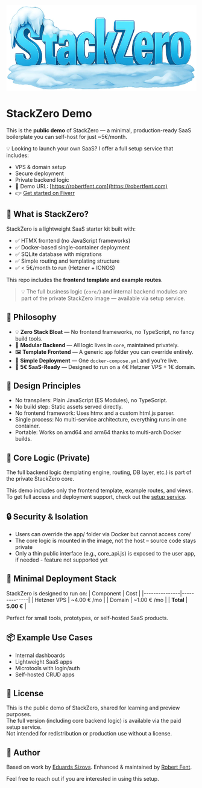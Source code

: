 ![StackZero Frozen Icon](stackzero.png)

# StackZero Demo

This is the **public demo** of StackZero — a minimal, production-ready SaaS boilerplate you can self-host for just ~5€/month.

💡 Looking to launch your own SaaS? I offer a full setup service that includes:
- VPS & domain setup
- Secure deployment
- Private backend logic
- 🚀 Demo URL: [https://robertfent.com](https://robertfent.com)
- 👉 [Get started on Fiverr](http://www.fiverr.com/s/qD36b55)

## 🌱 What is StackZero?

StackZero is a lightweight SaaS starter kit built with:

- ✅ HTMX frontend (no JavaScript frameworks)
- ✅ Docker-based single-container deployment
- ✅ SQLite database with migrations
- ✅ Simple routing and templating structure
- ✅ < 5€/month to run (Hetzner + IONOS)

  
This repo includes the **frontend template and example routes**.

> 💡 The full business logic (`core/`) and internal backend modules are part of the private StackZero image — available via setup service.


## 🌱 Philosophy

- 💡 **Zero Stack Bloat** — No frontend frameworks, no TypeScript, no fancy build tools.
- 🧩 **Modular Backend** — All logic lives in `core`, maintained privately.
- 🖼️ **Template Frontend** — A generic `app` folder you can override entirely.
- 🚀 **Simple Deployment** — One `docker-compose.yml` and you're live.
- 💸 **5€ SaaS-Ready** — Designed to run on a 4€ Hetzner VPS + 1€ domain.


## 🔧 Design Principles

- No transpilers: Plain JavaScript (ES Modules), no TypeScript.
- No build step: Static assets served directly.
- No frontend framework: Uses htmx and a custom html.js parser.
- Single process: No multi-service architecture, everything runs in one container.
- Portable: Works on amd64 and arm64 thanks to multi-arch Docker builds.


## 🧠 Core Logic (Private)

The full backend logic (templating engine, routing, DB layer, etc.) is part of the private StackZero core.

This demo includes only the frontend template, example routes, and views.  
To get full access and deployment support, check out the [setup service](https://www.fiverr.com/s/gDwXyZv).


## 🔒 Security & Isolation

- Users can override the app/ folder via Docker but cannot access core/
- The core logic is mounted in the image, not the host – source code stays private
- Only a thin public interface (e.g., core_api.js) is exposed to the user app, if needed - feature not supported yet


## 🧰 Minimal Deployment Stack

StackZero is designed to run on:
| Component | Cost |
|---------------|--------------|
| Hetzner VPS | ~4.00 € /mo |
| Domain | ~1.00 € /mo |
| **Total** | **5.00 €** |

Perfect for small tools, prototypes, or self-hosted SaaS products.


## 📦 Example Use Cases

- Internal dashboards
- Lightweight SaaS apps
- Microtools with login/auth
- Self-hosted CRUD apps


## 📜 License

This is the public demo of StackZero, shared for learning and preview purposes.  
The full version (including core backend logic) is available via the paid setup service.  
Not intended for redistribution or production use without a license.


## 🤖 Author

Based on work by [Eduards Sizovs](https://sizovs.net). Enhanced & maintained by [Robert Fent](https://robertfent.com).

Feel free to reach out if you are interested in using this setup.
